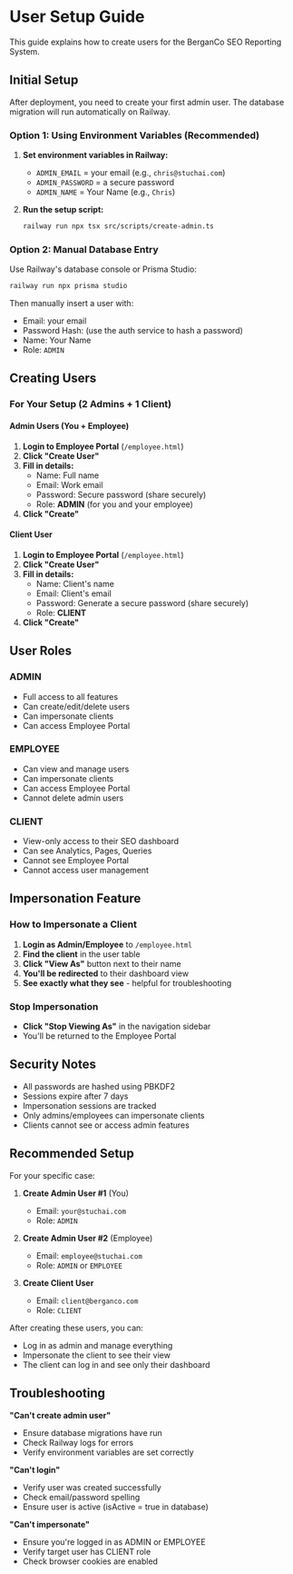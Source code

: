 # User Setup Guide

This guide explains how to create users for the BerganCo SEO Reporting System.

## Initial Setup

After deployment, you need to create your first admin user. The database migration will run automatically on Railway.

### Option 1: Using Environment Variables (Recommended)

1. **Set environment variables in Railway:**
   - `ADMIN_EMAIL` = your email (e.g., `chris@stuchai.com`)
   - `ADMIN_PASSWORD` = a secure password
   - `ADMIN_NAME` = Your Name (e.g., `Chris`)

2. **Run the setup script:**
   ```bash
   railway run npx tsx src/scripts/create-admin.ts
   ```

### Option 2: Manual Database Entry

Use Railway's database console or Prisma Studio:

```bash
railway run npx prisma studio
```

Then manually insert a user with:
- Email: your email
- Password Hash: (use the auth service to hash a password)
- Name: Your Name
- Role: `ADMIN`

## Creating Users

### For Your Setup (2 Admins + 1 Client)

#### Admin Users (You + Employee)

1. **Login to Employee Portal** (`/employee.html`)
2. **Click "Create User"**
3. **Fill in details:**
   - Name: Full name
   - Email: Work email
   - Password: Secure password (share securely)
   - Role: **ADMIN** (for you and your employee)
4. **Click "Create"**

#### Client User

1. **Login to Employee Portal** (`/employee.html`)
2. **Click "Create User"**
3. **Fill in details:**
   - Name: Client's name
   - Email: Client's email
   - Password: Generate a secure password (share securely)
   - Role: **CLIENT**
4. **Click "Create"**

## User Roles

### ADMIN
- Full access to all features
- Can create/edit/delete users
- Can impersonate clients
- Can access Employee Portal

### EMPLOYEE
- Can view and manage users
- Can impersonate clients
- Can access Employee Portal
- Cannot delete admin users

### CLIENT
- View-only access to their SEO dashboard
- Can see Analytics, Pages, Queries
- Cannot see Employee Portal
- Cannot access user management

## Impersonation Feature

### How to Impersonate a Client

1. **Login as Admin/Employee** to `/employee.html`
2. **Find the client** in the user table
3. **Click "View As"** button next to their name
4. **You'll be redirected** to their dashboard view
5. **See exactly what they see** - helpful for troubleshooting

### Stop Impersonation

- **Click "Stop Viewing As"** in the navigation sidebar
- You'll be returned to the Employee Portal

## Security Notes

- All passwords are hashed using PBKDF2
- Sessions expire after 7 days
- Impersonation sessions are tracked
- Only admins/employees can impersonate clients
- Clients cannot see or access admin features

## Recommended Setup

For your specific case:

1. **Create Admin User #1** (You)
   - Email: `your@stuchai.com`
   - Role: `ADMIN`

2. **Create Admin User #2** (Employee)
   - Email: `employee@stuchai.com`
   - Role: `ADMIN` or `EMPLOYEE`

3. **Create Client User**
   - Email: `client@berganco.com`
   - Role: `CLIENT`

After creating these users, you can:
- Log in as admin and manage everything
- Impersonate the client to see their view
- The client can log in and see only their dashboard

## Troubleshooting

**"Can't create admin user"**
- Ensure database migrations have run
- Check Railway logs for errors
- Verify environment variables are set correctly

**"Can't login"**
- Verify user was created successfully
- Check email/password spelling
- Ensure user is active (isActive = true in database)

**"Can't impersonate"**
- Ensure you're logged in as ADMIN or EMPLOYEE
- Verify target user has CLIENT role
- Check browser cookies are enabled

